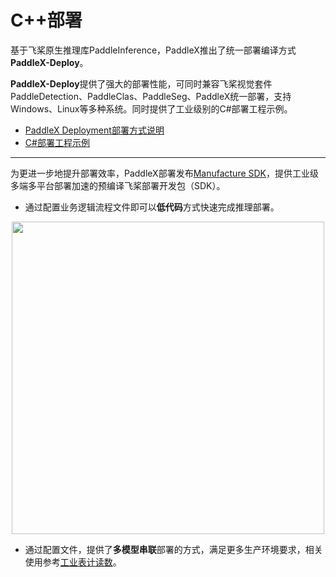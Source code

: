 # C++部署


基于飞桨原生推理库PaddleInference，PaddleX推出了统一部署编译方式**PaddleX-Deploy**。

**PaddleX-Deploy**提供了强大的部署性能，可同时兼容飞桨视觉套件PaddleDetection、PaddleClas、PaddleSeg、PaddleX统一部署，支持Windows、Linux等多种系统。同时提供了工业级别的C#部署工程示例。

- [PaddleX Deployment部署方式说明](./docs/deployment.md)
- [C#部署工程示例](./docs/csharp_deploy)
---
为更进一步地提升部署效率，PaddleX部署发布[Manufacture SDK](./docs/manufacture_sdk)，提供工业级多端多平台部署加速的预编译飞桨部署开发包（SDK）。

- 通过配置业务逻辑流程文件即可以**低代码**方式快速完成推理部署。

<div align="center">
<img src="./docs/manufacture_sdk/images/pipeline_det.png"  width = "500" />              </div>

- 通过配置文件，提供了**多模型串联**部署的方式，满足更多生产环境要求，相关使用参考[工业表计读数](./../../examples/meter_reader)。
